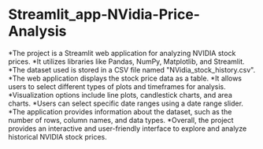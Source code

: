 # Streamlit_app-NVidia-Price-Analysis

*The project is a Streamlit web application for analyzing NVIDIA stock prices.
*It utilizes libraries like Pandas, NumPy, Matplotlib, and Streamlit.
*The dataset used is stored in a CSV file named "NVidia_stock_history.csv".
*The web application displays the stock price data as a table.
*It allows users to select different types of plots and timeframes for analysis.
*Visualization options include line plots, candlestick charts, and area charts.
*Users can select specific date ranges using a date range slider.
*The application provides information about the dataset, such as the number of rows, column names, and data types.
*Overall, the project provides an interactive and user-friendly interface to explore and analyze historical NVIDIA stock prices.
